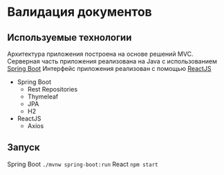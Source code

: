 # Валидация документов
## Используемые технологии
Архитектура приложения построена на основе решений MVC. 
Серверная часть приложения реализована на Java с использованием [Spring Boot](https://spring.io/projects/spring-boot)
Интерфейс приложения реализован с помощью [ReactJS](https://ru.reactjs.org/)
* Spring Boot
    * Rest Repositories
    * Thymeleaf
    * JPA
    * H2
* ReactJS
    * Axios

## Запуск
Spring Boot
`
    ./mvnw spring-boot:run
`
React
`
    npm start
`
